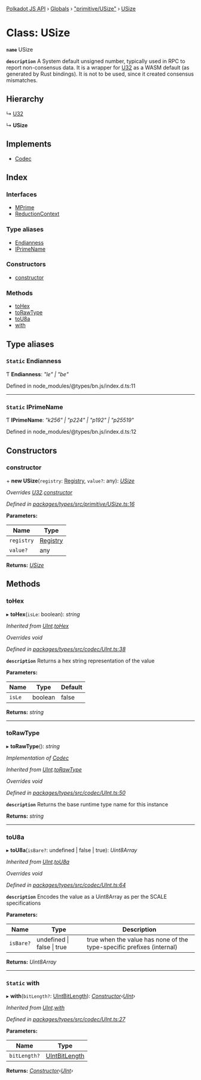 [Polkadot JS API](../README.md) › [Globals](../globals.md) › ["primitive/USize"](../modules/_primitive_usize_.md) › [USize](_primitive_usize_.usize.md)

# Class: USize

**`name`** USize

**`description`** 
A System default unsigned number, typically used in RPC to report non-consensus
data. It is a wrapper for [U32](_primitive_u32_.u32.md) as a WASM default (as generated by Rust bindings).
It is not to be used, since it created consensus mismatches.

## Hierarchy

  ↳ [U32](_primitive_u32_.u32.md)

  ↳ **USize**

## Implements

* [Codec](../interfaces/_types_.codec.md)

## Index

### Interfaces

* [MPrime](../interfaces/_primitive_usize_.usize.mprime.md)
* [ReductionContext](../interfaces/_primitive_usize_.usize.reductioncontext.md)

### Type aliases

* [Endianness](_primitive_usize_.usize.md#static-endianness)
* [IPrimeName](_primitive_usize_.usize.md#static-iprimename)

### Constructors

* [constructor](_primitive_usize_.usize.md#constructor)

### Methods

* [toHex](_primitive_usize_.usize.md#tohex)
* [toRawType](_primitive_usize_.usize.md#torawtype)
* [toU8a](_primitive_usize_.usize.md#tou8a)
* [with](_primitive_usize_.usize.md#static-with)

## Type aliases

### `Static` Endianness

Ƭ **Endianness**: *"le" | "be"*

Defined in node_modules/@types/bn.js/index.d.ts:11

___

### `Static` IPrimeName

Ƭ **IPrimeName**: *"k256" | "p224" | "p192" | "p25519"*

Defined in node_modules/@types/bn.js/index.d.ts:12

## Constructors

###  constructor

\+ **new USize**(`registry`: [Registry](../interfaces/_types_.registry.md), `value?`: any): *[USize](_primitive_usize_.usize.md)*

*Overrides [U32](_primitive_u32_.u32.md).[constructor](_primitive_u32_.u32.md#constructor)*

*Defined in [packages/types/src/primitive/USize.ts:16](https://github.com/polkadot-js/api/blob/ffaea83e3e/packages/types/src/primitive/USize.ts#L16)*

**Parameters:**

Name | Type |
------ | ------ |
`registry` | [Registry](../interfaces/_types_.registry.md) |
`value?` | any |

**Returns:** *[USize](_primitive_usize_.usize.md)*

## Methods

###  toHex

▸ **toHex**(`isLe`: boolean): *string*

*Inherited from [UInt](_codec_uint_.uint.md).[toHex](_codec_uint_.uint.md#tohex)*

*Overrides void*

*Defined in [packages/types/src/codec/UInt.ts:38](https://github.com/polkadot-js/api/blob/ffaea83e3e/packages/types/src/codec/UInt.ts#L38)*

**`description`** Returns a hex string representation of the value

**Parameters:**

Name | Type | Default |
------ | ------ | ------ |
`isLe` | boolean | false |

**Returns:** *string*

___

###  toRawType

▸ **toRawType**(): *string*

*Implementation of [Codec](../interfaces/_types_.codec.md)*

*Inherited from [UInt](_codec_uint_.uint.md).[toRawType](_codec_uint_.uint.md#torawtype)*

*Overrides void*

*Defined in [packages/types/src/codec/UInt.ts:50](https://github.com/polkadot-js/api/blob/ffaea83e3e/packages/types/src/codec/UInt.ts#L50)*

**`description`** Returns the base runtime type name for this instance

**Returns:** *string*

___

###  toU8a

▸ **toU8a**(`isBare?`: undefined | false | true): *Uint8Array*

*Inherited from [UInt](_codec_uint_.uint.md).[toU8a](_codec_uint_.uint.md#tou8a)*

*Overrides void*

*Defined in [packages/types/src/codec/UInt.ts:64](https://github.com/polkadot-js/api/blob/ffaea83e3e/packages/types/src/codec/UInt.ts#L64)*

**`description`** Encodes the value as a Uint8Array as per the SCALE specifications

**Parameters:**

Name | Type | Description |
------ | ------ | ------ |
`isBare?` | undefined &#124; false &#124; true | true when the value has none of the type-specific prefixes (internal)  |

**Returns:** *Uint8Array*

___

### `Static` with

▸ **with**(`bitLength?`: [UIntBitLength](../modules/_codec_abstractint_.md#uintbitlength)): *[Constructor](../interfaces/_types_.constructor.md)‹[UInt](_codec_uint_.uint.md)›*

*Inherited from [UInt](_codec_uint_.uint.md).[with](_codec_uint_.uint.md#static-with)*

*Defined in [packages/types/src/codec/UInt.ts:27](https://github.com/polkadot-js/api/blob/ffaea83e3e/packages/types/src/codec/UInt.ts#L27)*

**Parameters:**

Name | Type |
------ | ------ |
`bitLength?` | [UIntBitLength](../modules/_codec_abstractint_.md#uintbitlength) |

**Returns:** *[Constructor](../interfaces/_types_.constructor.md)‹[UInt](_codec_uint_.uint.md)›*
